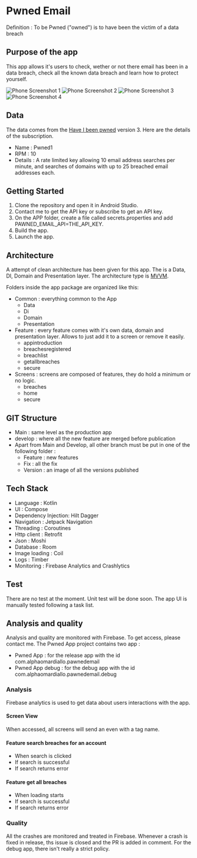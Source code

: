 # Pwned Email
Definition : To be Pwned ("owned") is to have been the victim of a data breach
## Purpose of the app
This app allows it's users to check, wether or not there email has been in a data breach, check all the known data breach and learn how to protect yourself.

![Phone Screenshot 1](https://github.com/AlphaOmarDiallo/PwnedEmail/assets/73855044/ac391275-dd6c-48d0-b2fa-6b4d785479ce)
![Phone Screenshot 2](https://github.com/AlphaOmarDiallo/PwnedEmail/assets/73855044/f5f490d7-0a69-49ce-8e27-d59073d035db)
![Phone Screenshot 3](https://github.com/AlphaOmarDiallo/PwnedEmail/assets/73855044/0c6597db-7d98-4e13-90ec-c8c2a937b81c)
![Phone Screenshot 4](https://github.com/AlphaOmarDiallo/PwnedEmail/assets/73855044/ea7af68f-7caf-4ce2-9af4-8d3be71061f8)

## Data
The data comes from the [Have I been pwned](https://haveibeenpwned.com/API/v3) version 3. Here are the details of the subscription.
* Name : Pwned1
* RPM : 10
* Details : A rate limited key allowing 10 email address searches per minute, and searches of domains with up to 25 breached email addresses each.

## Getting Started
1. Clone the repository and open it in Android Studio.
2. Contact me to get the API key or subscribe to get an API key.
3. On the APP folder, create a file called secrets.properties and add PAWNED_EMAIL_API=THE_API_KEY.
4. Build the app.
5. Launch the app.

## Architecture
A attempt of clean architecture has been given for this app. The is a Data, DI, Domain and Presentation layer. 
The architecture type is [MVVM](https://developer.android.com/topic/architecture).

Folders inside the app package are organized like this: 
* Common : everything common to the App
  * Data
  * Di
  * Domain
  * Presentation
* Feature : every feature comes with it's own data, domain and presentation layer. Allows to just add it to a screen or remove it easily.
  * appintroduction
  * breachesregistered
  * breachlist
  * getallbreaches
  * secure
* Screens : screens are composed of features, they do hold a minimum or no logic.
  * breaches
  * home
  * secure

## GIT Structure
* Main : same level as the production app
* develop : where all the new feature are merged before publication
* Apart from Main and Develop, all other branch must be put in one of the following folder :
  * Feature : new features
  * Fix : all the fix
  * Version : an image of all the versions published

## Tech Stack
* Language : Kotlin
* UI : Compose
* Dependency Injection: Hilt Dagger
* Navigation : Jetpack Navigation
* Threading : Coroutines
* Http client : Retrofit
* Json : Moshi
* Database : Room
* Image loading : Coil
* Logs : Timber
* Monitoring : Firebase Analytics and Crashlytics

## Test
There are no test at the moment. Unit test will be done soon. 
The app UI is manually tested following a task list.

## Analysis and quality
Analysis and quality are monitored with Firebase. To get access, please contact me. 
The Pwned App project contains two app : 
* Pwned App : for the release app with the id com.alphaomardiallo.pawnedemail
* Pwned App debug : for the debug app with the id com.alphaomardiallo.pawnedemail.debug

### Analysis
Firebase analytics is used to get data about users interactions with the app.

#### Screen View

When accessed, all screens will send an even with a tag name.

#### Feature search breaches for an account

* When search is clicked
* If search is successful
* If search returns error

#### Feature get all breaches

* When loading starts
* If search is successful
* If search returns error

### Quality
All the crashes are monitored and treated in Firebase. Whenever a crash is fixed in release, ths issue is closed and the PR is added in comment.
For the debug app, there isn't really a strict policy. 
